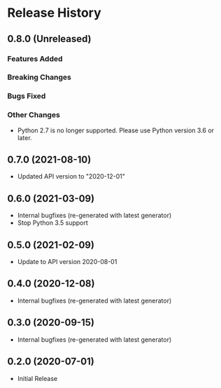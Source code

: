 # Release History

## 0.8.0 (Unreleased)

### Features Added

### Breaking Changes

### Bugs Fixed

### Other Changes

- Python 2.7 is no longer supported. Please use Python version 3.6 or later.

## 0.7.0 (2021-08-10)

- Updated API version to "2020-12-01"

## 0.6.0 (2021-03-09)

- Internal bugfixes (re-generated with latest generator)
- Stop Python 3.5 support

## 0.5.0 (2021-02-09)

- Update to API version 2020-08-01

## 0.4.0 (2020-12-08)

- Internal bugfixes (re-generated with latest generator)

## 0.3.0 (2020-09-15)

- Internal bugfixes (re-generated with latest generator)

## 0.2.0 (2020-07-01)

- Initial Release
